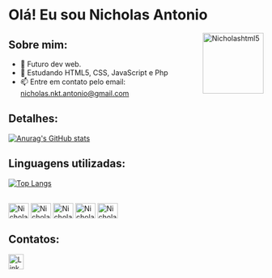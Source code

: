 # Olá! Eu sou Nicholas Antonio
<img align="right" alt="Nicholashtml5" width="120" height="120" src = "https://media.tenor.com/yOIS7qn10DoAAAAC/alchmist-pixel.gif" />

## Sobre mim:
- 🔭 Futuro dev web.
- 🌱 Estudando HTML5, CSS, JavaScript e Php
- 📫 Entre em contato pelo email: nicholas.nkt.antonio@gmail.com

## Detalhes:

[![Anurag's GitHub stats](https://github-readme-stats.vercel.app/api?username=NicholasAntonio&show_icons=true&theme=dark)](https://github.com/anuraghazra/github-readme-stats)

## Linguagens utilizadas:

[![Top Langs](https://github-readme-stats.vercel.app/api/top-langs/?username=NicholasAntonio&layout=compact)](https://github.com/anuraghazra/github-readme-stats)

<div style="display:inline_block"><br>
   <img align="center" alt="Nicholasjs" width="40" height="30" src="https://cdn.jsdelivr.net/gh/devicons/devicon/icons/javascript/javascript-original.svg" />
   <img align="center" alt="Nicholasreact" width="40" height="30" src="https://cdn.jsdelivr.net/gh/devicons/devicon/icons/javascript/react-original.svg" />
   <img align="center" alt="Nicholascss" width="40" height="30" src="https://cdn.jsdelivr.net/gh/devicons/devicon/icons/css3/css3-original.svg" />
   <img align="center" alt="Nicholashtml5" width="40" height="30" src ="https://cdn.jsdelivr.net/gh/devicons/devicon/icons/html5/html5-original.svg" />
   <img align="center" alt="Nicholashtml5" width="40" height="30" src ="https://cdn.jsdelivr.net/gh/devicons/devicon/icons/php/php-original.svg" />
 </div>  
          
## Contatos: 

[<img src='https://img.shields.io/badge/LinkedIn-0077B5?style=for-the-badge&logo=linkedin&logoColor=white' alt='Linkedin' height='30'>](https://www.linkedin.com/in/nicholas-antonio-b58662273/)
